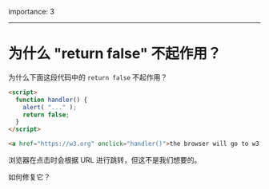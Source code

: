 importance: 3

---

# 为什么 "return false" 不起作用？

为什么下面这段代码中的 `return false` 不起作用？

```html autorun
<script>
  function handler() {
    alert( "..." );
    return false;
  }
</script>

<a href="https://w3.org" onclick="handler()">the browser will go to w3.org</a>
```

浏览器在点击时会根据 URL 进行跳转，但这不是我们想要的。

如何修复它？
